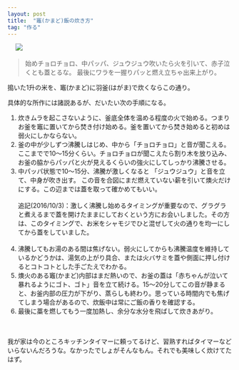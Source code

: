 ```yaml
---
layout: post
title:  "竈(かまど)飯の炊き方"
tag: "作る"
---
```

　
![](http://farm8.staticflickr.com/7366/12358201524_a7616faa59.jpg)
 

> 始めチョロチョロ、中パッパ、ジュウジュウ吹いたら火を引いて、赤子泣くとも蓋とるな。 最後にワラを一握りパッと燃え立ちゃ出来上がり。 

搗いた1升の米を、竈(かまど)に羽釜(はがま)で炊くならこの通り。


具体的な所作には諸説あるが、だいたい次の手順になる。


1. 炊きムラを起こさないように、釜底全体を温める程度の火で始める。つまりお釜を竈に置いてから焚き付け始める。釜を置いてから焚き始めると初めは弱火にしかならない。
2. 釜の中が少しずつ沸騰しはじめ、中から「チョロチョロ」と音が聞こえる。ここまでで10～15分くらい。チョロチョロが聞こえたら割り木を放り込み、お釜の脇からパッパと火が見えるくらいの強火にしてしっかり沸騰させる。
3. 中パッパ状態で10～15分、沸騰が激しくなると 「ジュウジュウ」と音を立て、中身が吹き出す。 この音を合図にまだ燃えていない薪を引いて燠火だけにする。この辺までは蓋を取って確かめてもいい。<br><br>追記(2016/10/3)：激しく沸騰し始めるタイミングが重要なので、グラグラと煮えるまで蓋を開けたままにしておくという方にお会いしました。その方は、このタイミングで、お米をシャモジでひと混ぜして火の通りを均一にしてから蓋をしていました。<br><br>
4. 沸騰してもお湯のある間は焦げない。弱火にしてからも沸騰温度を維持しているかどうかは、湯気の上がり具合、または火バサミを蓋や側面に押し付けるとコトコトとした手ごたえでわかる。
5. 燠火のある竈(かまど)内部はまだ熱いので、お釜の蓋は「赤ちゃんが泣いて暴れるようにゴト、ゴト」音を立て続ける。15～20分してこの音が静まると、お釜内部の圧力が下がり、蒸らしも終わり。思っている時間内でも焦げてしまう場合があるので、炊飯中は常にご飯の香りを確認する。 
6. 最後に藁を燃してもう一度加熱し、余分な水分を飛ばして炊きあがり。 

　
　

我が家は今のところキッチンタイマーに頼ってるけど、習熟すればタイマーなどいらないんだろうな。なかったでしょがそんなもん。それでも美味しく炊けてたはず。

